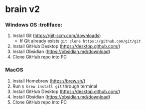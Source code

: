 # brain v2

### Windows OS :trollface:
1. Install Git (https://git-scm.com/downloads)
	- If Git already exists
		`git clone https://github.com/git/git`
2. Install GitHub Desktop (https://desktop.github.com/)
3. Install Obsidian (https://obsidian.md/download)
4. Clone GitHub repo into PC
### MacOS
1. Install Homebrew (https://brew.sh/)
2. Run `$ brew install git` through terminal
3. Install GitHub Desktop (https://desktop.github.com/)
4. Install Obsidian (https://obsidian.md/download)
5. Clone GitHub repo into PC
